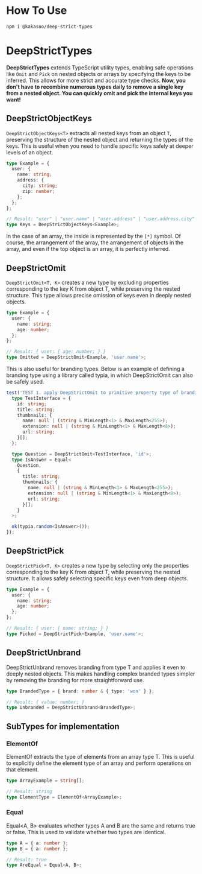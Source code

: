 # How To Use

```bash
npm i @kakasoo/deep-strict-types
```

# DeepStrictTypes

**DeepStrictTypes** extends TypeScript utility types, enabling safe operations like `Omit` and `Pick` on nested objects or arrays by specifying the keys to be inferred. This allows for more strict and accurate type checks. **Now, you don't have to recombine numerous types daily to remove a single key from a nested object. You can quickly omit and pick the internal keys you want!**

## DeepStrictObjectKeys

`DeepStrictObjectKeys<T>` extracts all nested keys from an object `T`, preserving the structure of the nested object and returning the types of the keys. This is useful when you need to handle specific keys safely at deeper levels of an object.

```typescript
type Example = {
  user: {
    name: string;
    address: {
      city: string;
      zip: number;
    };
  };
};

// Result: "user" | "user.name" | "user.address" | "user.address.city" | "user.address.zip"
type Keys = DeepStrictObjectKeys<Example>;
```

In the case of an array, the inside is represented by the `[*]` symbol. Of course, the arrangement of the array, the arrangement of objects in the array, and even if the top object is an array, it is perfectly inferred.

## DeepStrictOmit

`DeepStrictOmit<T, K>` creates a new type by excluding properties corresponding to the key K from object T, while preserving the nested structure. This type allows precise omission of keys even in deeply nested objects.

```ts
type Example = {
  user: {
    name: string;
    age: number;
  };
};

// Result: { user: { age: number; } }
type Omitted = DeepStrictOmit<Example, 'user.name'>;
```

This is also useful for branding types. Below is an example of defining a branding type using a library called typia, in which DeepStrictOmit can also be safely used.

```ts
test('TEST 1. apply DeepStrictOmit to primitive property type of branding type', () => {
  type TestInterface = {
    id: string;
    title: string;
    thumbnails: {
      name: null | (string & MinLength<1> & MaxLength<255>);
      extension: null | (string & MinLength<1> & MaxLength<8>);
      url: string;
    }[];
  };

  type Question = DeepStrictOmit<TestInterface, 'id'>;
  type IsAnswer = Equal<
    Question,
    {
      title: string;
      thumbnails: {
        name: null | (string & MinLength<1> & MaxLength<255>);
        extension: null | (string & MinLength<1> & MaxLength<8>);
        url: string;
      }[];
    }
  >;

  ok(typia.random<IsAnswer>());
});
```

## DeepStrictPick

`DeepStrictPick<T, K>` creates a new type by selecting only the properties corresponding to the key K from object T, while preserving the nested structure. It allows safely selecting specific keys even from deep objects.

```ts
type Example = {
  user: {
    name: string;
    age: number;
  };
};

// Result: { user: { name: string; } }
type Picked = DeepStrictPick<Example, 'user.name'>;
```

## DeepStrictUnbrand

DeepStrictUnbrand<T> removes branding from type T and applies it even to deeply nested objects. This makes handling complex branded types simpler by removing the branding for more straightforward use.

```ts
type BrandedType = { brand: number & { type: 'won' } };

// Result: { value: number; }
type Unbranded = DeepStrictUnbrand<BrandedType>;
```

## SubTypes for implementation

### ElementOf

ElementOf<T> extracts the type of elements from an array type T. This is useful to explicitly define the element type of an array and perform operations on that element.

```ts
type ArrayExample = string[];

// Result: string
type ElementType = ElementOf<ArrayExample>;
```

### Equal

Equal<A, B> evaluates whether types A and B are the same and returns true or false. This is used to validate whether two types are identical.

```ts
type A = { a: number };
type B = { a: number };

// Result: true
type AreEqual = Equal<A, B>;
```
